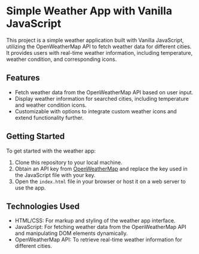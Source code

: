 
# Simple Weather App with Vanilla JavaScript

This project is a simple weather application built with Vanilla JavaScript, utilizing the OpenWeatherMap API to fetch weather data for different cities. It provides users with real-time weather information, including temperature, weather condition, and corresponding icons.

## Features

- Fetch weather data from the OpenWeatherMap API based on user input.
- Display weather information for searched cities, including temperature and weather condition icons.
- Customizable with options to integrate custom weather icons and extend functionality further.

## Getting Started

To get started with the weather app:

1. Clone this repository to your local machine.
2. Obtain an API key from [OpenWeatherMap](https://openweathermap.org/) and replace the key used in the JavaScript file with your key.
3. Open the `index.html` file in your browser or host it on a web server to use the app.

## Technologies Used

- HTML/CSS: For markup and styling of the weather app interface.
- JavaScript: For fetching weather data from the OpenWeatherMap API and manipulating DOM elements dynamically.
- OpenWeatherMap API: To retrieve real-time weather information for different cities.
